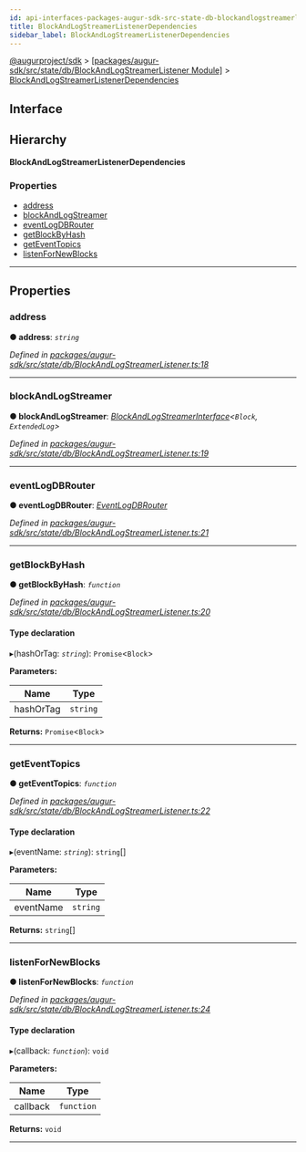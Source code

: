```yaml
---
id: api-interfaces-packages-augur-sdk-src-state-db-blockandlogstreamerlistener-blockandlogstreamerlistenerdependencies
title: BlockAndLogStreamerListenerDependencies
sidebar_label: BlockAndLogStreamerListenerDependencies
---
```


[@augurproject/sdk](api-readme.md) > [[packages/augur-sdk/src/state/db/BlockAndLogStreamerListener Module]](api-modules-packages-augur-sdk-src-state-db-blockandlogstreamerlistener-module.md) > [BlockAndLogStreamerListenerDependencies](api-interfaces-packages-augur-sdk-src-state-db-blockandlogstreamerlistener-blockandlogstreamerlistenerdependencies.md)

## Interface

## Hierarchy

**BlockAndLogStreamerListenerDependencies**

### Properties

* [address](api-interfaces-packages-augur-sdk-src-state-db-blockandlogstreamerlistener-blockandlogstreamerlistenerdependencies.md#address)
* [blockAndLogStreamer](api-interfaces-packages-augur-sdk-src-state-db-blockandlogstreamerlistener-blockandlogstreamerlistenerdependencies.md#blockandlogstreamer)
* [eventLogDBRouter](api-interfaces-packages-augur-sdk-src-state-db-blockandlogstreamerlistener-blockandlogstreamerlistenerdependencies.md#eventlogdbrouter)
* [getBlockByHash](api-interfaces-packages-augur-sdk-src-state-db-blockandlogstreamerlistener-blockandlogstreamerlistenerdependencies.md#getblockbyhash)
* [getEventTopics](api-interfaces-packages-augur-sdk-src-state-db-blockandlogstreamerlistener-blockandlogstreamerlistenerdependencies.md#geteventtopics)
* [listenForNewBlocks](api-interfaces-packages-augur-sdk-src-state-db-blockandlogstreamerlistener-blockandlogstreamerlistenerdependencies.md#listenfornewblocks)

---

## Properties

<a id="address"></a>

###  address

**● address**: *`string`*

*Defined in [packages/augur-sdk/src/state/db/BlockAndLogStreamerListener.ts:18](https://github.com/AugurProject/augur/blob/bae2172ca0/packages/augur-sdk/src/state/db/BlockAndLogStreamerListener.ts#L18)*

___
<a id="blockandlogstreamer"></a>

###  blockAndLogStreamer

**● blockAndLogStreamer**: *[BlockAndLogStreamerInterface](api-interfaces-packages-augur-sdk-src-state-db-blockandlogstreamerlistener-blockandlogstreamerinterface.md)<`Block`, `ExtendedLog`>*

*Defined in [packages/augur-sdk/src/state/db/BlockAndLogStreamerListener.ts:19](https://github.com/AugurProject/augur/blob/bae2172ca0/packages/augur-sdk/src/state/db/BlockAndLogStreamerListener.ts#L19)*

___
<a id="eventlogdbrouter"></a>

###  eventLogDBRouter

**● eventLogDBRouter**: *[EventLogDBRouter](api-classes-packages-augur-sdk-src-state-db-eventlogdbrouter-eventlogdbrouter.md)*

*Defined in [packages/augur-sdk/src/state/db/BlockAndLogStreamerListener.ts:21](https://github.com/AugurProject/augur/blob/bae2172ca0/packages/augur-sdk/src/state/db/BlockAndLogStreamerListener.ts#L21)*

___
<a id="getblockbyhash"></a>

###  getBlockByHash

**● getBlockByHash**: *`function`*

*Defined in [packages/augur-sdk/src/state/db/BlockAndLogStreamerListener.ts:20](https://github.com/AugurProject/augur/blob/bae2172ca0/packages/augur-sdk/src/state/db/BlockAndLogStreamerListener.ts#L20)*

#### Type declaration
▸(hashOrTag: *`string`*): `Promise`<`Block`>

**Parameters:**

| Name | Type |
| ------ | ------ |
| hashOrTag | `string` |

**Returns:** `Promise`<`Block`>

___
<a id="geteventtopics"></a>

###  getEventTopics

**● getEventTopics**: *`function`*

*Defined in [packages/augur-sdk/src/state/db/BlockAndLogStreamerListener.ts:22](https://github.com/AugurProject/augur/blob/bae2172ca0/packages/augur-sdk/src/state/db/BlockAndLogStreamerListener.ts#L22)*

#### Type declaration
▸(eventName: *`string`*): `string`[]

**Parameters:**

| Name | Type |
| ------ | ------ |
| eventName | `string` |

**Returns:** `string`[]

___
<a id="listenfornewblocks"></a>

###  listenForNewBlocks

**● listenForNewBlocks**: *`function`*

*Defined in [packages/augur-sdk/src/state/db/BlockAndLogStreamerListener.ts:24](https://github.com/AugurProject/augur/blob/bae2172ca0/packages/augur-sdk/src/state/db/BlockAndLogStreamerListener.ts#L24)*

#### Type declaration
▸(callback: *`function`*): `void`

**Parameters:**

| Name | Type |
| ------ | ------ |
| callback | `function` |

**Returns:** `void`

___

